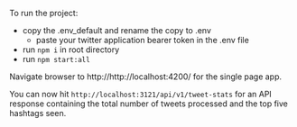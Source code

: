 To run the project:

* copy the .env_default and rename the copy to .env
    * paste your twitter application bearer token in the .env file
* run `npm i` in root directory
* run `npm start:all`

Navigate browser to http://http://localhost:4200/ for the single page app.

You can now hit `http://localhost:3121/api/v1/tweet-stats` for an API response containing the total number of tweets processed and the top five hashtags seen.
